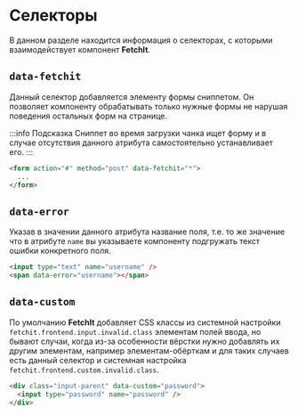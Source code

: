 # Селекторы

В данном разделе находится информация о селекторах, с которыми взаимодействует компонент **FetchIt**.

## `data-fetchit`

Данный селектор добавляется элементу формы сниппетом. Он позволяет компоненту обрабатывать только нужные формы не нарушая поведения остальных форм на странице.

:::info Подсказка
Сниппет во время загрузки чанка ищет форму и в случае отсутствия данного атрибута самостоятельно устанавливает его.
:::

```html
<form action="#" method="post" data-fetchit="*">
  ...
</form>
```

## `data-error`

Указав в значении данного атрибута название поля, т.е. то же значение что в атрибуте `name` вы указываете компоненту подгружать текст ошибки конкретного поля.

```html
<input type="text" name="username" />
<span data-error="username"></span>
```

## `data-custom`

По умолчанию **FetchIt** добавляет CSS классы из системной настройки `fetchit.frontend.input.invalid.class` элементам полей ввода, но бывают случаи, когда из-за особенности вёрстки нужно добавлять их другим элементам, например элементам-обёрткам и для таких случаев есть данный селектор и системная настройка `fetchit.frontend.custom.invalid.class`.

```html
<div class="input-parent" data-custom="password">
  <input type="password" name="password" />
</div>
```
